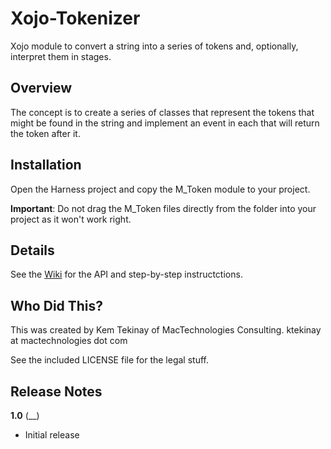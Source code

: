 # Xojo-Tokenizer

Xojo module to convert a string into a series of tokens and, optionally, interpret them in stages.

## Overview

The concept is to create a series of classes that represent the tokens that might be found in the string and implement an event in each that will return the token after it.

## Installation

Open the Harness project and copy the M_Token module to your project.

**Important**: Do not drag the M_Token files directly from the folder into your project as it won't work right.

## Details

See the [Wiki](https://github.com/ktekinay/Xojo-Tokenizer/wiki) for the API and step-by-step instructctions.


## Who Did This?

This was created by Kem Tekinay of MacTechnologies Consulting.
ktekinay at mactechnologies dot com

See the included LICENSE file for the legal stuff.

## Release Notes

**1.0** (__)

* Initial release